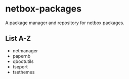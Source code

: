 # netbox-packages
A package manager and repository for netbox packages.

## List A-Z
- netmanager
- papernb
- qbootutils
- tseport
- tsethemes
